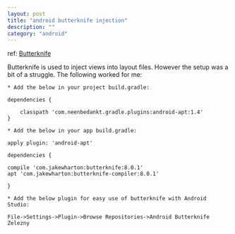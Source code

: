 ```yaml
---
layout: post
title: "android butterknife injection"
description: ""
category: "android"
---
```


ref: <a href="http://jakewharton.github.io/butterknife/">Butterknife</a>

Butterknife is used to inject views into layout files. However the setup was a bit of a struggle. The following worked for me:

>
	* Add the below in your project build.gradle:
	
	dependencies {
        
        classpath 'com.neenbedankt.gradle.plugins:android-apt:1.4'
    }
	
	* Add the below in your app build.gradle:
	
	apply plugin: 'android-apt'
	
	dependencies {
    
    compile 'com.jakewharton:butterknife:8.0.1'
    apt 'com.jakewharton:butterknife-compiler:8.0.1'
 
	}
	
	* Add the below plugin for easy use of butterknife with Android Studio:
	
	File->Settings->Plugin->Browse Repositories->Android Butterknife Zelezny